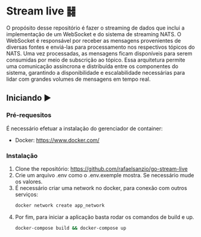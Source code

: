 # Stream live ䷧

O propósito desse repositório é fazer o streaming de dados que inclui a implementação de um WebSocket e do sistema de streaming NATS.
O WebSocket é responsável por receber as mensagens provenientes de diversas fontes e enviá-las para processamento nos respectivos tópicos do NATS.
Uma vez processadas, as mensagens ficam disponíveis para serem consumidas por meio de subscrição ao tópico. Essa arquitetura permite uma comunicação assíncrona e distribuída entre os componentes do sistema, garantindo a disponibilidade e escalabilidade necessárias para lidar com grandes volumes de mensagens em tempo real.

## Iniciando ▶️

### Pré-requesitos

É necessário efetuar a instalação do gerenciador de container:

- Docker: https://www.docker.com/

### Instalação

1. Clone the repositório: https://github.com/rafaelsanzio/go-stream-live
2. Crie um arquivo .env como o .env.exemple mostra. Se necessário mude os valores.
3. É necessário criar uma network no docker, para conexão com outros serviços:
   ```sh
   docker network create app_network
   ```
4. Por fim, para iniciar a aplicação basta rodar os comandos de build e up.
   ```sh
   docker-compose build && docker-compose up
   ```
